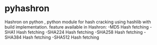 # pyhashron
Hashron on python , python module for hash cracking using hashlib with build implementation.
feature available in Hashron:
-MD5 Hash fetching
-SHA1 Hash fetching
-SHA224 Hash fetching
-SHA258 Hash fetching
-SHA384 Hash fetching
-SHA512 Hash fetching
